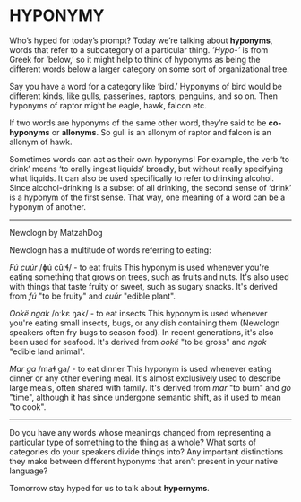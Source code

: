 # HYPONYMY

Who’s hyped for today’s prompt? Today we’re talking about **hyponyms**, words that refer to a subcategory of a particular thing. _’Hypo-’_ is from Greek for ‘below,’ so it might help to think of hyponyms as being the different words below a larger category on some sort of organizational tree.

Say you have a word for a category like ‘bird.’ Hyponyms of bird would be different kinds, like gulls, passerines, raptors, penguins, and so on. Then hyponyms of raptor might be eagle, hawk, falcon etc.

If two words are hyponyms of the same other word, they’re said to be **co-hyponyms** or **allonyms**. So gull is an allonym of raptor and falcon is an allonym of hawk.

Sometimes words can act as their own hyponyms! For example, the verb ‘to drink’ means ‘to orally ingest liquids’ broadly, but without really specifying what liquids. It can also be used specifically to refer to drinking alcohol. Since alcohol-drinking is a subset of all drinking, the second sense of ‘drink’ is a hyponym of the first sense. That way, one meaning of a word can be a hyponym of another.

-----

Newclogn by MatzahDog

Newclogn has a multitude of words referring to eating:

_Fú cuúr_ /ɸú cǔːɬ/ - to eat fruits This hyponym is used whenever you're eating something that grows on trees, such as fruits and nuts. It's also used with things that taste fruity or sweet, such as sugary snacks. It's derived from _fú_ "to be fruity" and _cuúr_ "edible plant".

_Ookë ngak_ /oːkɛ ŋak/ - to eat insects This hyponym is used whenever you're eating small insects, bugs, or any dish containing them (Newclogn speakers often fry bugs to season food). In recent generations, it's also been used for seafood. It's derived from _ookë_ "to be gross" and _ngok_ "edible land animal".

_Mar ga_ /maɬ ga/ - to eat dinner This hyponym is used whenever eating dinner or any other evening meal. It's almost exclusively used to describe large meals, often shared with family. It's derived from _mar_ "to burn" and _go_ "time", although it has since undergone semantic shift, as it used to mean "to cook".

-----

Do you have any words whose meanings changed from representing a particular type of something to the thing as a whole? What sorts of categories do your speakers divide things into? Any important distinctions they make between different hyponyms that aren’t present in your native language?

Tomorrow stay hyped for us to talk about **hypernyms**.
